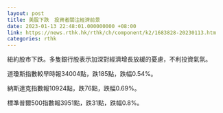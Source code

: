 ```yaml
---
layout: post
title: 美股下跌　投資者關注經濟前景
date: 2023-01-13 22:48:01.000000000 +08:00
link: https://news.rthk.hk/rthk/ch/component/k2/1683828-20230113.htm
categories: rthk
---
```


紐約股市下跌。多隻銀行股表示加深對經濟增長放緩的憂慮，不利投資氣氛。

道瓊斯指數較早時報34004點，跌185點，跌幅0.54%。

納斯達克指數報10924點，跌76點，跌幅0.69%。

標準普爾500指數報3951點，跌31點，跌幅0.8%。
